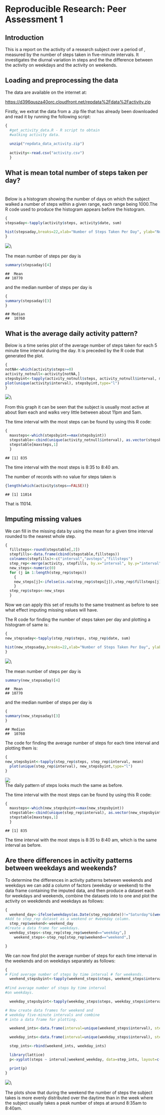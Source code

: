 # Reproducible Research: Peer Assessment 1
## Introduction

This is a report on the activity of a research subject over a period of , measured by the number of steps taken in five-minute intervals. It investigates the diurnal variation in steps and the the difference between the activity on weekdays and the activity on weekends.



## Loading and preprocessing the data

The data are available on the internet at:

https://d396qusza40orc.cloudfront.net/repdata%2Fdata%2Factivity.zip

Firstly, we extrat the data from a .zip file that has already been downloaded and read it by running the following script:


```r
{
  #get_activity_data.R - R script to obtain 
  #walking activity data.
  
  unzip("repdata_data_activity.zip")
  
  activity<-read.csv("activity.csv")
  }
```
## What is mean total number of steps taken per day?

#

Below is a histogram showing the number of days on which the subject walked a number of steps within a given range, each range being 1000.The R code used to produce the histogram appears before the histogram.


```r
{
stepsaday<-tapply(activity$steps, activity$date, sum)

hist(stepsaday,breaks=22,xlab="Number of Steps Taken Per Day", ylab="Number of Days",main="Histogram of Number of Steps Taken Per Day")
}
```

![](PA1_template_files/figure-html/unnamed-chunk-2-1.png)\

The mean number of steps per day is 

```r
summary(stepsaday)[4]
```

```
##  Mean 
## 10770
```
and the median number of steps per day  is

```r
{
summary(stepsaday)[3]
}
```

```
## Median 
##  10760
```


## What is the average daily activity pattern?

Below is a time series plot of the average number of steps taken for each 5 minute time interval during the day. It is preceded by the R code that generated the plot.


```r
{
notNA<-which(activity$steps>=0)
activity_notnull<-activity[notNA,]
stepsbyint<-tapply(activity_notnull$steps, activity_notnull$interval, mean)
plot(unique(activity$interval), stepsbyint,type="l")
}
```

![](PA1_template_files/figure-html/unnamed-chunk-5-1.png)\

From this graph it can be seen that the subject is usually most active at about 9am each and walks very little between about 11pm and 5am.

The time interval with the most steps can be found by using this R code:

```r
{
  maxsteps<-which(stepsbyint==max(stepsbyint))
  stepstable<-cbind(unique(activity_notnull$interval), as.vector(stepsbyint))
  stepstable[maxsteps,1]
  }
```

```
## [1] 835
```
The time interval with the most steps is 8:35 to 8:40 am.

The number of records with no value for steps taken is


```r
{length(which(activity$steps==FALSE))}
```

```
## [1] 11014
```

That is 11014.

## Imputing missing values

We can fill in the missing data by using the mean for a given time interval rounded to the nearest whole step.


```r
{
  fillsteps<-round(stepstable[,2])
  stepfills<-data.frame(cbind(stepstable,fillsteps))
  colnames(stepfills)<-c("interval","avsteps","fillsteps")
  step_rep<-merge(activity, stepfills, by.x="interval", by.y="interval")
  new_steps<-numeric(0)
  for (j in 1:length(step_rep$steps))
    {
    new_steps[j]<-ifelse(is.na(step_rep$steps[j]),step_rep$fillsteps[j], step_rep$steps[j])
    }
  step_rep$steps<-new_steps
  }
```

Now we can apply this set of results to the same treatment as before to see what effect imputing missing values will have.

The R code for finding the number of steps taken per day and plotting a histogram of same is:

```r
{
new_stepsaday<-tapply(step_rep$steps, step_rep$date, sum)

hist(new_stepsaday,breaks=22,xlab="Number of Steps Taken Per Day", ylab="Number of Days",main="Histogram of Number of Steps Taken Per Day\n (Missing Values Imputed",)
}
```

![](PA1_template_files/figure-html/unnamed-chunk-9-1.png)\


The mean number of steps per day is 

```r
summary(new_stepsaday)[4]
```

```
##  Mean 
## 10770
```
and the median number of steps per day  is

```r
{
summary(new_stepsaday)[3]
}
```

```
## Median 
##  10760
```

The code for finding the average number of steps for each time interval and plotting them  is:


```r
{
new_stepsbyint<-tapply(step_rep$steps, step_rep$interval, mean)
  plot(unique(step_rep$interval), new_stepsbyint,type="l")
}
```

![](PA1_template_files/figure-html/unnamed-chunk-12-1.png)\
The daily pattern of steps looks much the same as before.

The time interval with the most steps can be found by using this R code:

```r
{
  maxsteps<-which(new_stepsbyint==max(new_stepsbyint))
  stepstable<-cbind(unique(step_rep$interval), as.vector(new_stepsbyint))
  stepstable[maxsteps,1]
  }
```

```
## [1] 835
```
The time interval with the most steps is 8:35 to 8:40 am, which is the same interval as before.

## Are there differences in activity patterns between weekdays and weekends?

To determine the differences in activity patterns between weekends and weekdays we can add a column of factors (weekday or weekend) to the data frame containing the imputed data, and then produce a dataset each for weekdays and weekends, combine the datasets into to one and plot the activity on weekdends and weekdays as follows:


```r
{
  weekend_day<-ifelse(weekdays(as.Date(step_rep$date))!="Saturday"&(weekdays(as.Date(step_rep$date))!="Sunday"),"weekday","weekend")
#Add to step_rep dataset as a weekend or #weekday column. 
  step_rep$weekend<-weekend_day
#Create a data frame for weekdays.
  weekday_steps<-step_rep[step_rep$weekend=="weekday",]
    weekend_steps<-step_rep[step_rep$weekend=="weekend",]

}
```

We can now find plot the average number of steps for each time interval in the weekends and on weekdays separately as follows:


```r
{
# Find average number of steps by time interval # for weekends.
  weekend_stepsbyint<-tapply(weekend_steps$steps, weekend_steps$interval, mean)
  
#Find average number of steps by time interval 
#on weekdays.

  weekday_stepsbyint<-tapply(weekday_steps$steps, weekday_steps$interval, mean)

# Now create data frames for weekend and 
# weekday five-minute intervals and combine 
# into a data frame for plotting.

  weekend_ints<-data.frame(interval=unique(weekend_steps$interval), steps=weekend_stepsbyint,weekend_weekday=rep("weekend",length(weekend_stepsbyint)))

  weekday_ints<-data.frame(interval=unique(weekday_steps$interval), steps=weekday_stepsbyint,weekend_weekday=rep("weekday",length(weekday_stepsbyint)))

  step_ints<-rbind(weekend_ints, weekday_ints)

  library(lattice)
  p<-xyplot(steps ~ interval|weekend_weekday, data=step_ints, layout=c(2,1),type="l")

  print(p)
}
```

![](PA1_template_files/figure-html/unnamed-chunk-15-1.png)\

The plots show that during the weekend the number of steps the subject takes is more evenly distributed over the daytime than in the week where the subject usually takes a peak number of steps at around 8:35am to 8:40am.
